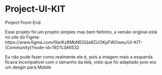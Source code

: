 # Project-UI-KIT
Project Front-End

<p>Esse projeto foi um projeto simples mas bem feitinho, a versão original está no site do Figma: 
https://www.figma.com/file/Kz8MbNEGQa9ZUOKpFWOweu/UI-KIT-(Community)?node-id=192%3A6532</p>
<p>
Eu não pude fazer como realmente ele é, pois a imagem mais a esquerda ficava incompatível com o tamanho da tela, visto que foi adaptado pois era um desgin para Mobile</p>
